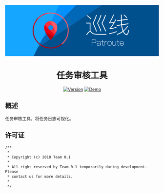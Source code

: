 <div align=center><a href="https://github.com/lucka-me/Patroute-web"><img src="../Resource/Banner.svg" alt="Banner"></a></div>

<h1 align=center>任务审核工具</h1>

<p align="center">
    <a href="./CHANGELOG.md"><img alt="Version" src="https://img.shields.io/badge/version-0.1-red.svg"/></a>
    <a href=".https://zero-one.space/mission-review-tool/"><img alt="Demo" src="https://img.shields.io/badge/demo-unavailable-red.svg"/></a>
</p>

## 概述
任务审核工具，将任务日志可视化。

## 许可证
```
/**
 *
 * Copyright (c) 2018 Team 0.1
 *
 * All right reserved by Team 0.1 temporarily during development. Please
 * contact us for more details.
 *
 */
```
